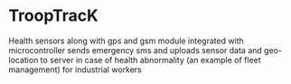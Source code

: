 # TroopTracK
Health sensors along with gps and gsm module integrated with microcontroller sends emergency sms and uploads sensor data and geo-location to server in case of health abnormality (an example of fleet management) for industrial workers
